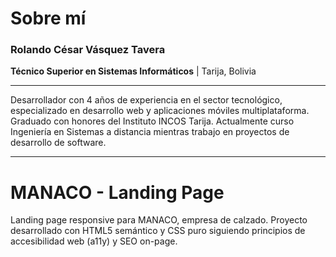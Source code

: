 # Sobre mí

### Rolando César Vásquez Tavera
**Técnico Superior en Sistemas Informáticos** | Tarija, Bolivia

---

Desarrollador con 4 años de experiencia en el sector tecnológico, especializado en desarrollo web y aplicaciones móviles multiplataforma. Graduado con honores del Instituto INCOS Tarija. Actualmente curso Ingeniería en Sistemas a distancia mientras trabajo en proyectos de desarrollo de software.

---

# MANACO - Landing Page

Landing page responsive para MANACO, empresa de calzado. Proyecto desarrollado con HTML5 semántico y CSS puro siguiendo principios de accesibilidad web (a11y) y SEO on-page.
